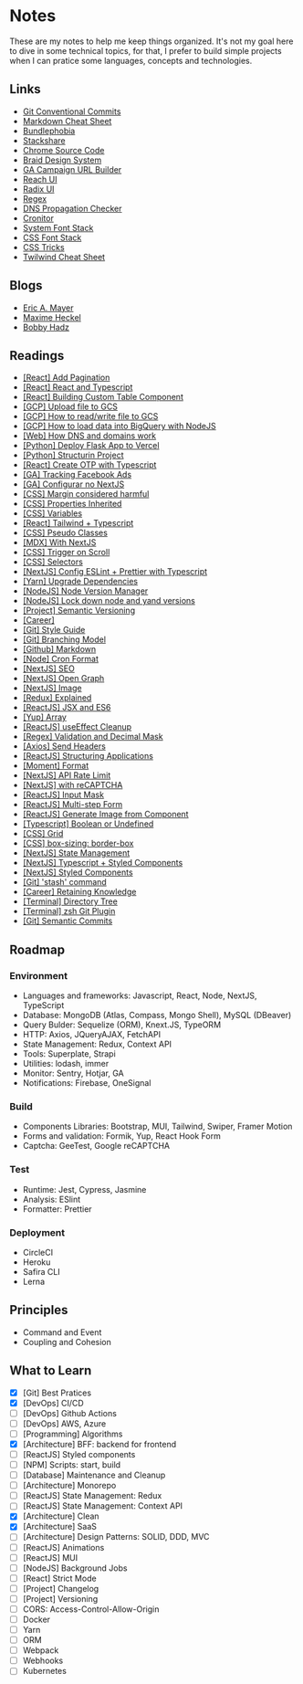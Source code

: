 # Notes
These are my notes to help me keep things organized. It's not my goal here to dive in some technical topics, for that, I prefer to build simple projects when I can pratice some languages, concepts and technologies.

## Links
- [Git Conventional Commits](https://www.conventionalcommits.org/en/v1.0.0/)
- [Markdown Cheat Sheet](https://www.markdownguide.org/cheat-sheet/)
- [Bundlephobia](https://bundlephobia.com/)
- [Stackshare](https://stackshare.io/)
- [Chrome Source Code](https://source.chromium.org/chromium/chromium/src/+/main:third_party/blink/renderer/core/html/resources/html.css)
- [Braid Design System](https://seek-oss.github.io/braid-design-system/)
- [GA Campaign URL Builder](https://ga-dev-tools.web.app/ga4/campaign-url-builder/)
- [Reach UI](https://reach.tech/)
- [Radix UI](https://www.radix-ui.com/)
- [Regex](https://www.w3schools.com/jsref/jsref_obj_regexp.asp)
- [DNS Propagation Checker](https://www.whatsmydns.net/)
- [Cronitor](https://crontab.guru/#*_*_*_*_*)
- [System Font Stack](https://systemfontstack.com/)
- [CSS Font Stack](https://www.cssfontstack.com/)
- [CSS Tricks](https://css-tricks.com/)
- [Twilwind Cheat Sheet](https://nerdcave.com/tailwind-cheat-sheet)

## Blogs
- [Eric A. Mayer](https://meyerweb.com/)
- [Maxime Heckel](https://maximeheckel.com/)
- [Bobby Hadz](https://bobbyhadz.com/)

## Readings
- [[React] Add Pagination](https://blog.logrocket.com/add-pagination-next-js-app/)
- [[React] React and Typescript](https://fettblog.eu/typescript-react/)
- [[React] Building Custom Table Component](https://dev.to/franciscomendes10866/how-to-build-a-dynamic-table-component-in-react-4ff8)
- [[GCP] Upload file to GCS](https://www.woolha.com/tutorials/node-js-upload-file-to-google-cloud-storage)
- [[GCP] How to read/write file to GCS](https://redstapler.co/how-to-read-write-file-to-google-cloud-storage-with-javascript/)
- [[GCP] How to load data into BigQuery with NodeJS](https://mydataschool.com/blog/how-to-load-data-into-bigquery-with-serverless-node-js/)
- [[Web] How DNS and domains work](https://vercel.com/docs/concepts/projects/domains)
- [[Python] Deploy Flask App to Vercel](https://dev.to/andrewbaisden/how-to-deploy-a-python-flask-app-to-vercel-2o5k)
- [[Python] Structurin Project](https://docs.python-guide.org/writing/structure/)
- [[React] Create OTP with Typescript](https://dominicarrojado.com/posts/how-to-create-your-own-otp-input-in-react-and-typescript-with-tests-part-1/)
- [[GA] Tracking Facebook Ads](https://www.ruleranalytics.com/blog/analytics/tracking-facebook-ads-in-google-analytics/)
- [[GA] Configurar no NextJS](https://willianjusten.com.br/como-configurar-o-google-analytics-no-nextjs-em-2021)
- [[CSS] Margin considered harmful](https://mxstbr.com/thoughts/margin/)
- [[CSS] Properties Inherited](https://www.sitepoint.com/css-inheritance-introduction/#list-css-properties-inherit)
- [[CSS] Variables](https://www.joshwcomeau.com/css/css-variables-for-react-dev`s/)
- [[React] Tailwind + Typescript](https://dev.to/dbshanks/an-efficient-react-tailwindcss-styled-components-workflow-458m)
- [[CSS] Pseudo Classes](https://www.freecodecamp.org/news/explained-css-pseudo-classes-cef3c3177361/)
- [[MDX] With NextJS](https://www.hamedbahram.io/notes/using-mdx-with-nextjs)
- [[CSS] Trigger on Scroll](https://coolcssanimation.com/how-to-trigger-a-css-animation-on-scroll/)
- [[CSS] Selectors](https://www.freecodecamp.org/news/use-css-selectors-to-style-webpage/)
- [[NextJS] Config ESLint + Prettier with Typescript](https://paulintrognon.fr/blog/typescript-prettier-eslint-next-js)
- [[Yarn] Upgrade Dependencies](https://dev.to/wgao19/why-running-yarn-upgrade-does-not-update-my-package-json-3mon)
- [[NodeJS] Node Version Manager](https://www.linode.com/docs/guides/how-to-install-use-node-version-manager-nvm/)
- [[NodeJS] Lock down node and yand versions](https://www.newline.co/courses/newline-guide-to-modernizing-an-enterprise-react-app/lock-down-the-node-and-yarn-versions)
- [[Project] Semantic Versioning](https://semver.org/)
- [[Career]](https://overreacted.io/things-i-dont-know-as-of-2018/)
- [[Git] Style Guide](https://udacity.github.io/git-styleguide/index.html)
- [[Git] Branching Model](https://nvie.com/posts/a-successful-git-branching-model/)
- [[Github] Markdown](https://docs.github.com/en/get-started/writing-on-github/getting-started-with-writing-and-formatting-on-github/basic-writing-and-formatting-syntax#GitHub-flavored-markdown)
- [[Node] Cron Format](http://www.nncron.ru/help/EN/working/cron-format.htm)
- [[NextJS] SEO](https://snipcart.com/blog/react-nextjs-single-page-application-seo)
- [[NextJS] Open Graph](https://www.makeuseof.com/open-graph-protocol-nextjs-implement)
- [[NextJS] Image](https://www.peterlunch.com/snippets/next-image-styling)
- [[Redux] Explained](https://dev.to/codebucks/what-is-redux-simply-explained-2ch7)
- [[ReactJS] JSX and ES6](https://www.newline.co/fullstack-react/30-days-of-react/day-2/)
- [[Yup] Array](https://snyk.io/advisor/npm-package/yup/functions/yup.array)
- [[ReactJS] useEffect Cleanup](https://dev.to/otamnitram/react-useeffect-cleanup-how-and-when-to-use-it-2hbm)
- [[Regex] Validation and Decimal Mask](https://matteus.dev/validacao-mascara-expressao-regular/)
- [[Axios] Send Headers](https://masteringjs.io/tutorials/axios/post-headers#:~:text=To%20send%20an%20Axios%20POST,on%20an%20HTTP%20POST%20request)
- [[ReactJS] Structuring Applications](https://www.jackfranklin.co.uk/blog/structuring-react-applications/)
- [[Moment] Format](https://momentjscom.readthedocs.io/en/latest/moment/04-displaying/01-format/)
- [[NextJS] API Rate Limit](https://kittygiraudel.com/2022/05/16/rate-limit-nextjs-api-routes/)
- [[NextJS] with reCAPTCHA](https://dev.to/sumukhakb210/integrating-recaptcha-with-nextjs-4ig6)
- [[ReactJS] Input Mask](https://dev.to/juanmanuelcrego/input-mask-in-react-without-libraries-5akf)
- [[ReactJS] Multi-step Form](https://www.heady.io/blog/react-typescript-hooks-form-validation-with-formik-yup-and-material-ui)
- [[ReactJS] Generate Image from Component](https://www.robinwieruch.de/react-component-to-image/)
- [[Typescript] Boolean or Undefined](https://bobbyhadz.com/blog/typescript-type-undefined-is-not-assignable-to-type-boolean)
- [[CSS] Grid](https://www.digitalocean.com/community/tutorials/css-align-justify?utm_medium=community&utm_source=twshare&utm_content=css-align-justify)
- [[CSS] box-sizing: border-box](https://www.paulirish.com/2012/box-sizing-border-box-ftw/)
- [[NextJS] State Management](https://blog.logrocket.com/guide-state-management-next-js/)
- [[NextJS] Typescript + Styled Components](https://dev.to/rffaguiar/nextjs-typescript-styled-components-1i3m)
- [[NextJS] Styled Components](https://dev.to/aprietof/nextjs--styled-components-the-really-simple-guide----101c)
- [[Git] 'stash' command](https://opensource.com/article/21/4/git-stash)
- [[Career] Retaining Knowledge](https://startupnextdoor.com/retaining-computer-science-knowledge/#disqus_thread)
- [[Terminal] Directory Tree](https://code2care.org/howto/display-directory-tree-mac-terminal)
- [[Terminal] zsh Git Plugin](https://giuliachiola.dev/posts/oh-my-zsh-git-plugin-cheatsheet/)
- [[Git] Semantic Commits](https://nitayneeman.com/posts/understanding-semantic-commit-messages-using-git-and-angular/)

## Roadmap

### Environment
- Languages and frameworks: Javascript, React, Node, NextJS, TypeScript
- Database: MongoDB (Atlas, Compass, Mongo Shell), MySQL (DBeaver)
- Query Bulder: Sequelize (ORM), Knext.JS, TypeORM
- HTTP: Axios, JQueryAJAX, FetchAPI
- State Management: Redux, Context API
- Tools: Superplate, Strapi
- Utilities: lodash, immer
- Monitor: Sentry, Hotjar, GA
- Notifications: Firebase, OneSignal

### Build
- Components Libraries: Bootstrap, MUI, Tailwind, Swiper, Framer Motion
- Forms and validation: Formik, Yup, React Hook Form
- Captcha: GeeTest, Google reCAPTCHA

### Test
- Runtime: Jest, Cypress, Jasmine
- Analysis: ESlint
- Formatter: Prettier

### Deployment
- CircleCI
- Heroku
- Safira CLI
- Lerna

## Principles
- Command and Event
- Coupling and Cohesion

## What to Learn
- [x] [Git] Best Pratices
- [x] [DevOps] CI/CD
- [ ] [DevOps] Github Actions
- [ ] [DevOps] AWS, Azure
- [ ] [Programming] Algorithms
- [x] [Architecture] BFF: backend for frontend
- [ ] [ReactJS] Styled components
- [ ] [NPM] Scripts: start, build
- [ ] [Database] Maintenance and Cleanup
- [ ] [Architecture] Monorepo
- [ ] [ReactJS] State Management: Redux
- [ ] [ReactJS] State Management: Context API
- [x] [Architecture] Clean
- [x] [Architecture] SaaS
- [ ] [Architecture] Design Patterns: SOLID, DDD, MVC
- [ ] [ReactJS] Animations
- [ ] [ReactJS] MUI
- [ ] [NodeJS] Background Jobs
- [ ] [React] Strict Mode
- [ ] [Project] Changelog
- [ ] [Project] Versioning
- [ ] CORS: Access-Control-Allow-Origin
- [ ] Docker
- [ ] Yarn
- [ ] ORM
- [ ] Webpack
- [ ] Webhooks
- [ ] Kubernetes
